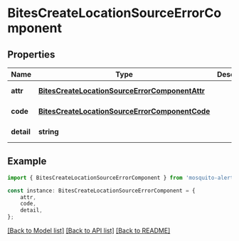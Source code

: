 # BitesCreateLocationSourceErrorComponent


## Properties

Name | Type | Description | Notes
------------ | ------------- | ------------- | -------------
**attr** | [**BitesCreateLocationSourceErrorComponentAttr**](BitesCreateLocationSourceErrorComponentAttr.md) |  | [default to undefined]
**code** | [**BitesCreateLocationSourceErrorComponentCode**](BitesCreateLocationSourceErrorComponentCode.md) |  | [default to undefined]
**detail** | **string** |  | [default to undefined]

## Example

```typescript
import { BitesCreateLocationSourceErrorComponent } from 'mosquito-alert';

const instance: BitesCreateLocationSourceErrorComponent = {
    attr,
    code,
    detail,
};
```

[[Back to Model list]](../README.md#documentation-for-models) [[Back to API list]](../README.md#documentation-for-api-endpoints) [[Back to README]](../README.md)
